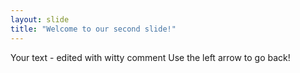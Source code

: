 ```yaml
---
layout: slide
title: "Welcome to our second slide!"
---
```

Your text - edited with witty comment
Use the left arrow to go back!

